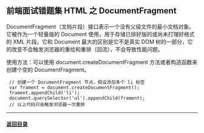 ## 前端面试错题集 HTML 之 DocumentFragment

DocumentFragment（文档片段）接口表示一个没有父级文件的最小文档对象。它被作为一个轻量版的 Document 使用，用于存储已排好版的或尚未打理好格式的 XML 片段。它和 Document 最大的区别是它不是真实 DOM 树的一部分，它的改变不会触发浏览器的重绘和重排（回流），不会导致性能问题。

使用方法：可以使用 document.createDocumentFragment 方法或者构造函数来创建个空的 DocumentFragment。



```
 // 创建一个 DocumentFragment 节点，假设添加多个 li 标签
 var frament = document.createDocumentFragment();
 frament.appendChild('li');
 document.querySelector('ul').appendChild(frament);
 // 以上代码只会触发浏览器一次重排
```





---

#### [返回目录](./)



